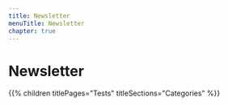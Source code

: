 ```yaml
---
title: Newsletter
menuTitle: Newsletter
chapter: true
---
```


# Newsletter

{{% children titlePages="Tests" titleSections="Categories" %}}
